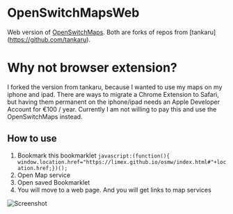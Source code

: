 # OpenSwitchMapsWeb
Web version of [OpenSwitchMaps](https://github.com/limex/OpenSwitchMaps). Both are forks of repos from [tankaru] (https://github.com/tankaru).

# Why not browser extension?
I forked the version from tankaru, because I wanted to use my maps on my iphone and ipad. 
There are ways to migrate a Chrome Extension to Safari, but having them permanent on the iphone/ipad needs an Apple Developer Account for €100 / year.
Currently I am not willing to pay this and use the OpenSwitchMaps instead.

## How to use
1. Bookmark this bookmarklet
```javascript:(function(){ window.location.href="https://limex.github.io/osmw/index.html#"+location.href;})();```
1. Open Map service
1. Open saved Bookmarklet
1. You will move to a web page. And you will get links to map services

![Screenshot](screenshot.jpg)
